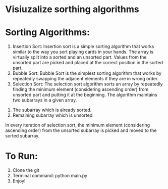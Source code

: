 # Visiuzalize sorthing algorithms

# Sorting Algorithms:
1. Insertion Sort:
Insertion sort is a simple sorting algorithm that works similar to the way you sort playing cards in your hands. The array is virtually split into a sorted and an unsorted part. Values from the unsorted part are picked and placed at the correct position in the sorted part.
2. Bubble Sort:
Bubble Sort is the simplest sorting algorithm that works by repeatedly swapping the adjacent elements if they are in wrong order.
3. Selection Sort:
The selection sort algorithm sorts an array by repeatedly finding the minimum element (considering ascending order) from unsorted part and putting it at the beginning. The algorithm maintains two subarrays in a given array.

1) The subarray which is already sorted.
2) Remaining subarray which is unsorted.

In every iteration of selection sort, the minimum element (considering ascending order) from the unsorted subarray is picked and moved to the sorted subarray.

# To Run:
1. Clone the git
2. Terminal command: python main.py
3. Enjoy!
